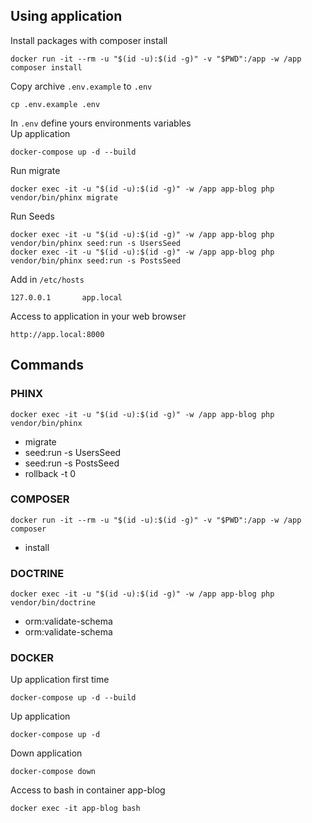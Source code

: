 
## Using application
Install packages with composer install
```
docker run -it --rm -u "$(id -u):$(id -g)" -v "$PWD":/app -w /app composer install
```
Copy archive `.env.example` to `.env`
```
cp .env.example .env
```
In `.env` define yours environments variables  
Up application
```
docker-compose up -d --build
```
Run migrate
```
docker exec -it -u "$(id -u):$(id -g)" -w /app app-blog php vendor/bin/phinx migrate
```
Run Seeds
```
docker exec -it -u "$(id -u):$(id -g)" -w /app app-blog php vendor/bin/phinx seed:run -s UsersSeed
docker exec -it -u "$(id -u):$(id -g)" -w /app app-blog php vendor/bin/phinx seed:run -s PostsSeed
```
Add in `/etc/hosts`
```
127.0.0.1       app.local
```
Access to application in your web browser
```
http://app.local:8000
```
## Commands

### PHINX
```
docker exec -it -u "$(id -u):$(id -g)" -w /app app-blog php vendor/bin/phinx
```
- migrate
- seed:run -s UsersSeed
- seed:run -s PostsSeed
- rollback -t 0 


### COMPOSER
```
docker run -it --rm -u "$(id -u):$(id -g)" -v "$PWD":/app -w /app composer
```
- install

### DOCTRINE
```
docker exec -it -u "$(id -u):$(id -g)" -w /app app-blog php vendor/bin/doctrine
```
- orm:validate-schema
- orm:validate-schema

### DOCKER
Up application first time
```
docker-compose up -d --build
```
Up application
```
docker-compose up -d
```
Down application
```
docker-compose down
```
Access to bash in container app-blog
```
docker exec -it app-blog bash
``` 
